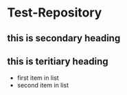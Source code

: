 # Test-Repository
## this is secondary heading
## this is teritiary heading

* first item in list
* second item in list
